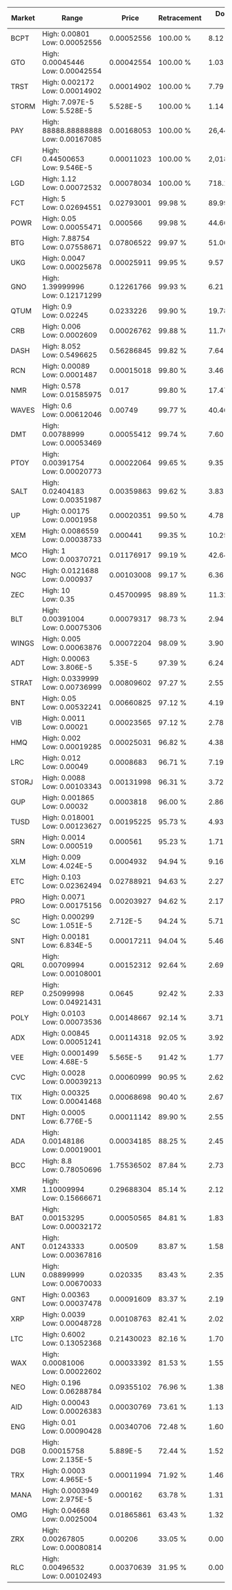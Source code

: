 | Market | Range | Price| Retracement | Doubles to 50% |
| --- | --- | --- | --- | --- |
| BCPT | High: 0.00801<br />Low: 0.00052556 | 0.00052556 | 100.00 % | 8.12 |
| GTO | High: 0.00045446<br />Low: 0.00042554 | 0.00042554 | 100.00 % | 1.03 |
| TRST | High: 0.002172<br />Low: 0.00014902 | 0.00014902 | 100.00 % | 7.79 |
| STORM | High: 7.097E-5<br />Low: 5.528E-5 | 5.528E-5 | 100.00 % | 1.14 |
| PAY | High: 88888.88888888<br />Low: 0.00167085 | 0.00168053 | 100.00 % | 26,446,683.65 |
| CFI | High: 0.44500653<br />Low: 9.546E-5 | 0.00011023 | 100.00 % | 2,018.97 |
| LGD | High: 1.12<br />Low: 0.00072532 | 0.00078034 | 100.00 % | 718.10 |
| FCT | High: 5<br />Low: 0.02694551 | 0.02793001 | 99.98 % | 89.99 |
| POWR | High: 0.05<br />Low: 0.00055471 | 0.000566 | 99.98 % | 44.66 |
| BTG | High: 7.88754<br />Low: 0.07558671 | 0.07806522 | 99.97 % | 51.00 |
| UKG | High: 0.0047<br />Low: 0.00025678 | 0.00025911 | 99.95 % | 9.57 |
| GNO | High: 1.39999996<br />Low: 0.12171299 | 0.12261766 | 99.93 % | 6.21 |
| QTUM | High: 0.9<br />Low: 0.02245 | 0.0233226 | 99.90 % | 19.78 |
| CRB | High: 0.006<br />Low: 0.0002609 | 0.00026762 | 99.88 % | 11.70 |
| DASH | High: 8.052<br />Low: 0.5496625 | 0.56286845 | 99.82 % | 7.64 |
| RCN | High: 0.00089<br />Low: 0.0001487 | 0.00015018 | 99.80 % | 3.46 |
| NMR | High: 0.578<br />Low: 0.01585975 | 0.017 | 99.80 % | 17.47 |
| WAVES | High: 0.6<br />Low: 0.00612046 | 0.00749 | 99.77 % | 40.46 |
| DMT | High: 0.00788999<br />Low: 0.00053469 | 0.00055412 | 99.74 % | 7.60 |
| PTOY | High: 0.00391754<br />Low: 0.00020773 | 0.00022064 | 99.65 % | 9.35 |
| SALT | High: 0.02404183<br />Low: 0.00351987 | 0.00359863 | 99.62 % | 3.83 |
| UP | High: 0.00175<br />Low: 0.0001958 | 0.00020351 | 99.50 % | 4.78 |
| XEM | High: 0.0086559<br />Low: 0.00038733 | 0.000441 | 99.35 % | 10.25 |
| MCO | High: 1<br />Low: 0.00370721 | 0.01176917 | 99.19 % | 42.64 |
| NGC | High: 0.0121688<br />Low: 0.000937 | 0.00103008 | 99.17 % | 6.36 |
| ZEC | High: 10<br />Low: 0.35 | 0.45700995 | 98.89 % | 11.32 |
| BLT | High: 0.00391004<br />Low: 0.00075306 | 0.00079317 | 98.73 % | 2.94 |
| WINGS | High: 0.005<br />Low: 0.00063876 | 0.00072204 | 98.09 % | 3.90 |
| ADT | High: 0.00063<br />Low: 3.806E-5 | 5.35E-5 | 97.39 % | 6.24 |
| STRAT | High: 0.0339999<br />Low: 0.00736999 | 0.00809602 | 97.27 % | 2.55 |
| BNT | High: 0.05<br />Low: 0.00532241 | 0.00660825 | 97.12 % | 4.19 |
| VIB | High: 0.0011<br />Low: 0.00021 | 0.00023565 | 97.12 % | 2.78 |
| HMQ | High: 0.002<br />Low: 0.00019285 | 0.00025031 | 96.82 % | 4.38 |
| LRC | High: 0.012<br />Low: 0.00049 | 0.0008683 | 96.71 % | 7.19 |
| STORJ | High: 0.0088<br />Low: 0.00103343 | 0.00131998 | 96.31 % | 3.72 |
| GUP | High: 0.001865<br />Low: 0.00032 | 0.0003818 | 96.00 % | 2.86 |
| TUSD | High: 0.018001<br />Low: 0.00123627 | 0.00195225 | 95.73 % | 4.93 |
| SRN | High: 0.0014<br />Low: 0.000519 | 0.000561 | 95.23 % | 1.71 |
| XLM | High: 0.009<br />Low: 4.024E-5 | 0.0004932 | 94.94 % | 9.16 |
| ETC | High: 0.103<br />Low: 0.02362494 | 0.02788921 | 94.63 % | 2.27 |
| PRO | High: 0.0071<br />Low: 0.00175156 | 0.00203927 | 94.62 % | 2.17 |
| SC | High: 0.000299<br />Low: 1.051E-5 | 2.712E-5 | 94.24 % | 5.71 |
| SNT | High: 0.00181<br />Low: 6.834E-5 | 0.00017211 | 94.04 % | 5.46 |
| QRL | High: 0.00709994<br />Low: 0.00108001 | 0.00152312 | 92.64 % | 2.69 |
| REP | High: 0.25099998<br />Low: 0.04921431 | 0.0645 | 92.42 % | 2.33 |
| POLY | High: 0.0103<br />Low: 0.00073536 | 0.00148667 | 92.14 % | 3.71 |
| ADX | High: 0.00845<br />Low: 0.00051241 | 0.00114318 | 92.05 % | 3.92 |
| VEE | High: 0.0001499<br />Low: 4.68E-5 | 5.565E-5 | 91.42 % | 1.77 |
| CVC | High: 0.0028<br />Low: 0.00039213 | 0.00060999 | 90.95 % | 2.62 |
| TIX | High: 0.00325<br />Low: 0.00041468 | 0.00068698 | 90.40 % | 2.67 |
| DNT | High: 0.0005<br />Low: 6.776E-5 | 0.00011142 | 89.90 % | 2.55 |
| ADA | High: 0.00148186<br />Low: 0.00019001 | 0.00034185 | 88.25 % | 2.45 |
| BCC | High: 8.8<br />Low: 0.78050696 | 1.75536502 | 87.84 % | 2.73 |
| XMR | High: 1.10009994<br />Low: 0.15666671 | 0.29688304 | 85.14 % | 2.12 |
| BAT | High: 0.00153295<br />Low: 0.00032172 | 0.00050565 | 84.81 % | 1.83 |
| ANT | High: 0.01243333<br />Low: 0.00367816 | 0.00509 | 83.87 % | 1.58 |
| LUN | High: 0.08899999<br />Low: 0.00670033 | 0.020335 | 83.43 % | 2.35 |
| GNT | High: 0.00363<br />Low: 0.00037478 | 0.00091609 | 83.37 % | 2.19 |
| XRP | High: 0.0039<br />Low: 0.00048728 | 0.00108763 | 82.41 % | 2.02 |
| LTC | High: 0.6002<br />Low: 0.13052368 | 0.21430023 | 82.16 % | 1.70 |
| WAX | High: 0.00081006<br />Low: 0.00022602 | 0.00033392 | 81.53 % | 1.55 |
| NEO | High: 0.196<br />Low: 0.06288784 | 0.09355102 | 76.96 % | 1.38 |
| AID | High: 0.00043<br />Low: 0.00026383 | 0.00030769 | 73.61 % | 1.13 |
| ENG | High: 0.01<br />Low: 0.00090428 | 0.00340706 | 72.48 % | 1.60 |
| DGB | High: 0.00015758<br />Low: 2.135E-5 | 5.889E-5 | 72.44 % | 1.52 |
| TRX | High: 0.0003<br />Low: 4.965E-5 | 0.00011994 | 71.92 % | 1.46 |
| MANA | High: 0.0003949<br />Low: 2.975E-5 | 0.000162 | 63.78 % | 1.31 |
| OMG | High: 0.04668<br />Low: 0.0025004 | 0.01865861 | 63.43 % | 1.32 |
| ZRX | High: 0.00267805<br />Low: 0.00080814 | 0.00206 | 33.05 % | 0.00 |
| RLC | High: 0.00496532<br />Low: 0.00102493 | 0.00370639 | 31.95 % | 0.00 |
